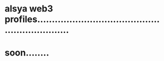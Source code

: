 # alsya web3 profiles................................................................
# soon........
